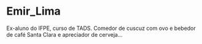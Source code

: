 # Emir_Lima
Ex-aluno do IFPE, curso de TADS. Comedor de cuscuz com ovo e bebedor de café Santa Clara e apreciador de cerveja...
